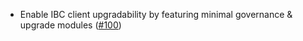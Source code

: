 - Enable IBC client upgradability by featuring minimal governance & upgrade modules
  ([#100](https://github.com/informalsystems/basecoin-rs/issues/100))